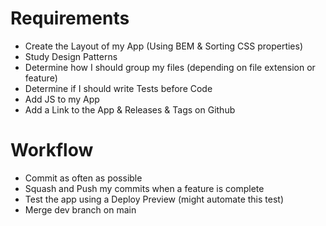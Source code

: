 # Requirements

- Create the Layout of my App (Using BEM & Sorting CSS properties)
- Study Design Patterns
- Determine how I should group my files (depending on file extension or feature)
- Determine if I should write Tests before Code
- Add JS to my App
- Add a Link to the App & Releases & Tags on Github

# Workflow

- Commit as often as possible
- Squash and Push my commits when a feature is complete
- Test the app using a Deploy Preview (might automate this test)
- Merge dev branch on main
